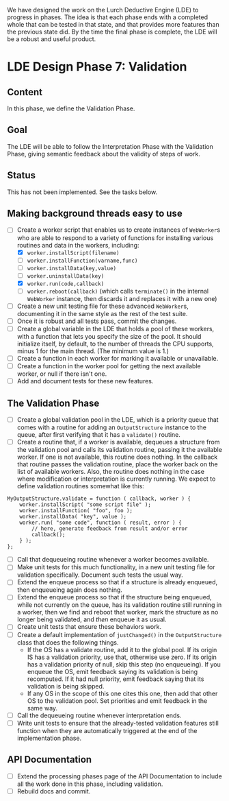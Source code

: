 
We have designed the work on the Lurch Deductive Engine (LDE) to progress in
phases.  The idea is that each phase ends with a completed whole that can be
tested in that state, and that provides more features than the previous
state did.  By the time the final phase is complete, the LDE will be a
robust and useful product.

# LDE Design Phase 7: Validation

## Content

In this phase, we define the Validation Phase.

## Goal

The LDE will be able to follow the Interpretation Phase with the Validation
Phase, giving semantic feedback about the validity of steps of work.

## Status

This has not been implemented.  See the tasks below.

## Making background threads easy to use

 * [ ] Create a worker script that enables us to create instances of
   `WebWorker`s who are able to respond to a variety of functions for
   installing various routines and data in the workers, including:
    * [x] `worker.installScript(filename)`
    * [ ] `worker.installFunction(varname,func)`
    * [ ] `worker.installData(key,value)`
    * [ ] `worker.uninstallData(key)`
    * [x] `worker.run(code,callback)`
    * [ ] `worker.reboot(callback)` (which calls `terminate()` in the
      internal `WebWorker` instance, then discards it and replaces it with
      a new one)
 * [ ] Create a new unit testing file for these advanced `WebWorker`s,
   documenting it in the same style as the rest of the test suite.
 * [ ] Once it is robust and all tests pass, commit the changes.
 * [ ] Create a global variable in the LDE that holds a pool of these
   workers, with a function that lets you specify the size of the pool.
   It should initialize itself, by default, to the number of threads the
   CPU supports, minus 1 for the main thread.  (The minimum value is 1.)
 * [ ] Create a function in each worker for marking it available or
   unavailable.
 * [ ] Create a function in the worker pool for getting the next available
   worker, or null if there isn't one.
 * [ ] Add and document tests for these new features.

## The Validation Phase

 * [ ] Create a global validation pool in the LDE, which is a priority queue
   that comes with a routine for adding an `OutputStructure` instance to the
   queue, after first verifying that it has a `validate()` routine.
 * [ ] Create a routine that, if a worker is available, dequeues a structure
   from the validation pool and calls its validation routine, passing it the
   available worker.  If one is not available, this routine does nothing.
   In the callback that routine passes the validation routine, place the
   worker back on the list of available workers.  Also, the routine does
   nothing in the case where modification or interpretation is currently
   running.  We expect to define validation routines somewhat like this:
```
MyOutputStructure.validate = function ( callback, worker ) {
    worker.installScript( "some script file" );
    worker.installFunction( "foo", foo );
    worker.installData( "key", value );
    worker.run( "some code", function ( result, error ) {
        // here, generate feedback from result and/or error
        callback();
    } );
};
```
 * [ ] Call that dequeueing routine whenever a worker becomes available.
 * [ ] Make unit tests for this much functionality, in a new unit testing
   file for validation specifically.  Document such tests the usual way.
 * [ ] Extend the enqueue process so that if a structure is already
   enqueued, then enqueueing again does nothing.
 * [ ] Extend the enqueue process so that if the structure being enqueued,
   while not currently on the queue, has its validation routine still
   running in a worker, then we find and reboot that worker, mark the
   structure as no longer being validated, and *then* enqueue it as usual.
 * [ ] Create unit tests that ensure these behaviors work.
 * [ ] Create a default implementation of `justChanged()` in the
   `OutputStructure` class that does the following things.
    * If the OS has a validate routine, add it to the global pool.  If its
      origin IS has a validation priority, use that, otherwise use zero.  If
      its origin has a validation priority of null, skip this step (no
      enqueueing).  If you enqueue the OS, emit feedback saying its
      validation is being recomputed.  If it had null priority, emit
      feedback saying that its validation is being skipped.
    * If any OS in the scope of this one cites this one, then add that other
      OS to the validation pool.  Set priorities and emit feedback in the
      same way.
 * [ ] Call the dequeueing routine whenever interpretation ends.
 * [ ] Write unit tests to ensure that the already-tested validation
   features still function when they are automatically triggered at the end
   of the implementation phase.

## API Documentation

 * [ ] Extend the processing phases page of the API Documentation to include
   all the work done in this phase, including validation.
 * [ ] Rebuild docs and commit.
